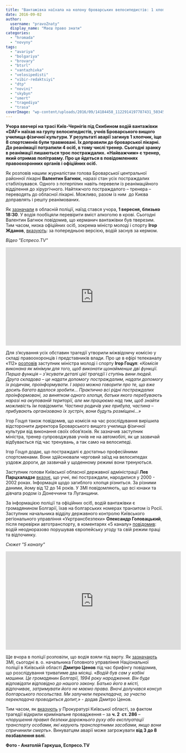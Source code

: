 ```yaml
---
title: "Вантажівка наїхала на колону броварських велосипедистів: 1 хлопчик загинув, 8 спортсменів травмовані"
date: 2016-09-02
author: 
  username: "pravoZnaty"
  display_name: "Маєш право знати"
categories: 
  - "hromada"
  - "novyny"
tags: 
  - "avariya"
  - "bolgariya"
  - "brovary"
  - "btsrl"
  - "vantazhivka"
  - "velosipedisti"
  - "vibir-redaktsiyi"
  - "dtp"
  - "novini"
  - "skybyn"
  - "smert"
  - "tragediya"
  - "trasa"
coverImage: "wp-content/uploads/2016/09/14184458_1122914197787431_5034578121605704825_n.jpg"
---
```


**Учора ввечері на трасі Київ-Чернігів під Скибином водій вантажівки «DAF» наїхав на групу велосипедистів, учнів Броварського вищого училища фізичної культури. У результаті аварії загинув 1 хлопчик, іще 8 спортсменів були травмовані. Їх доправили до броварської лікарні. До реанімації потрапили 4 осіб, в тому числі тренер. Сьогодні зранку в реанімації лишаються троє постраждалих. «Найважчим» є тренер, який отримав політравму. Про це йдеться в повідомленнях правоохоронних органів і офіційних осіб.**

Як розповів нашим журналістам голова Броварської центральної районної лікарні **Валентин Багнюк**, наразі стан усіх постраждалих стабілізувався. Одного з потерпілих навіть перевели із реанімаційного відділення до хірургічного. Найтяжчого постраждалого – тренера – переводять до обласної лікарні. Можливо, разом із ним  до Києва доправлять і решту реанімованих.

Як [зазначали](https://kv.npu.gov.ua/uk/publish/article/216197) в обласній поліції, наїзд стався учора, **1 вересня, близько 18:30**. У водія пообіцяли перевірити вміст алкоголю в крові. Сьогодні Валентин Багнюк повідомив, що керманич вантажівки був тверезим. Тим часом, низка офіційних осіб, зокрема міністр молоді і спорту **Ігор Жданов**, [вказують](https://www.facebook.com/permalink.php?story_fbid=1031591126959088&id=100003246322240): за попередньою версією, водій заснув за кермом.

_Відео "Еспресо.TV"_

<iframe src="https://www.youtube.com/embed/2UlToX3zNJs" width="560" height="315" frameborder="0" allowfullscreen="allowfullscreen"></iframe>

Для з’ясування усіх обставин трагедії утворили міжвідомчу комісію у складі правоохоронців і представників влади. Про це в ефірі телеканалу «112» [розповів](http://ua.112.ua/avarii-np/dyrektor-uchylyshcha-vykhovantsi-iakoho-potrapyly-v-dtp-pid-brovaramy-vidstoronenyi-vid-posady-335755.html) заступник міністра молоді і спорту **Ігор Гоцул**: «_Комісія виконана як мінімум для того, щоб виконати щонайменше дві функції. Перша функція – з'ясувати деталі цієї трагедії і ступінь вини людей. Друга складова – це надати допомогу постраждалим, надати допомогу їх родичам, проінформувати. І зараз можна говорити про те, що вже досить багато вдалося зробити... Практично всі рідні постраждалих проінформовані, за винятком одного хлопця, батьки якого перебувають наразі на окупованій території, але ми працюємо над тим, щоб знайти можливість їм повідомити. Частина родичів уже прибула, частина – прибувають організовано їх зустріч, вони будуть розміщені…»_

Ігор Гоцул також повідомив, що комісія на час розслідування вирішила відсторонити директора Броварського вищого училища фізичної культури від виконання своїх обов’язків. Як зазначив заступник міністра, тренер супроводжував учнів не на автомобілі, як це зазвичай відбувається під час тренувань, а так само на велосипеді.

Ігор Гоцул додає, що постраждалі є достатньо професійними спортсменами. Вони здійснювали черговий заїзд на велосипедах уздовж дороги, де зазвичай у щоденному режимі вони тренуються.

Заступник голови Київської обласної державної адміністрації **Лев Парцхаладзе** [вказує](https://www.facebook.com/lev.partskhaladz1/posts/519604674900643), що учні, які постраждали, народилися у 2000 - 2002 роках. Інформація щодо загиблого хлопця різниться. За різними даними, йому від 12 до 14 років. У ЗМІ повідомляють, що всі юнаки та дівчата родом із Донеччини та Луганщини.

За інформацією поліції та офіційних осіб, водій вантажівки є громадянином Болгарії, їхав на болгарських номерах транзитом із Росії. Заступник начальника відділу державного контролю Київського регіонального управління «Укртрансбезпеки» **Олександр Головацький**, після перевірки автотранспорту, в коментарях «5 каналу» [повідомив](http://www.5.ua/suspilstvo/pid-brovaramy-fura-zbyla-hrupu-velosypedystiv-ie-zhertvy-124586.html): водій неодноразово порушував європейську угоду та свій режим праці та відпочинку.

_Сюжет "5 каналу"_

<iframe src="https://www.youtube.com/embed/t-MVmMk3hPk" width="560" height="315" frameborder="0" allowfullscreen="allowfullscreen"></iframe>

Ще вчора в поліції розповіли, що водія взяли під варту. Як [зазначають](http://ua.censor.net.ua/news/404201/rozsliduvannya_za_faktom_dtp_pid_brovaramy_tryvatyme_2_misyatsi_politsiya_video) ЗМІ, сьогодні в. о. начальника Головного управління Національної поліції в Київській області **Дмитро Ценов** під час брифінгу повідомив, що розслідування триватиме два місяці. «_Водій був сам у кабіні машини. Це громадянин Болгарії, 1994 року народження. Він буде відповідати відповідно до нашого закону. Батько його в місті, відпочиває, затримувати його не маємо права. Вночі долучався консул болгарського посольства. Ми залучили перекладача, за участю перекладача проводиться допит,»_ - додав Дмитро Ценов.

Тим часом, як [вказують](http://kobl.gp.gov.ua/ua/news.html?_m=publications&_c=view&_t=rec&id=191745) у Прокуратурі Київської області, за фактом трагедії відкрили кримінальне провадження – за **ч. 2  ст. 286** – «_порушення правил безпеки дорожнього руху або експлуатації транспорту особами, які керують транспортними засобами, якщо вони спричинили смерть_». Винуватцям аварії може загрожувати **від 3 до 8 позбавлення волі**.

**Фото - Анатолій Гаркуша, Еспресо.TV**
